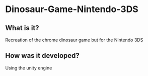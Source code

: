 # Dinosaur-Game-Nintendo-3DS

<h2>What is it?</h2>
Recreation of the chrome dinosaur game but for the Nintendo 3DS

<h2>How was it developed?</h2>
Using the unity engine 
